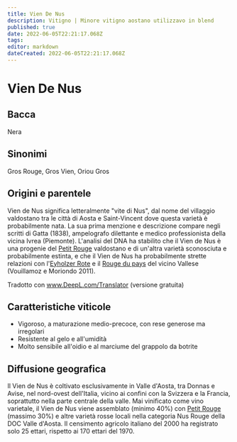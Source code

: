 ```yaml
---
title: Vien De Nus
description: Vitigno | Minore vitigno aostano utilizzavo in blend
published: true
date: 2022-06-05T22:21:17.068Z
tags: 
editor: markdown
dateCreated: 2022-06-05T22:21:17.068Z
---
```


# Vien De Nus

## Bacca
Nera

## Sinonimi
Gros Rouge, Gros Vien, Oriou Gros


## Origini e parentele
Vien de Nus significa letteralmente "vite di Nus", dal nome del villaggio valdostano tra le città di Aosta e Saint-Vincent dove questa varietà è probabilmente nata. La sua prima menzione e descrizione compare negli scritti di Gatta (1838), ampelografo dilettante e medico professionista della vicina Ivrea (Piemonte). L'analisi del DNA ha stabilito che il Vien de Nus è una progenie del [Petit Rouge](/vitigni/Italia/petit-rouge) valdostano e di un'altra varietà sconosciuta e probabilmente estinta, e che il Vien de Nus ha probabilmente strette relazioni con l'[Eyholzer Rote](/vitigni/Svizzera/eyholzer-rote) e il [Rouge du pays](/vitigni/Italia/rouge-du-pays) del vicino Vallese (Vouillamoz e Moriondo 2011).

Tradotto con www.DeepL.com/Translator (versione gratuita)

## Caratteristiche viticole

- Vigoroso, a maturazione medio-precoce, con rese generose ma irregolari
- Resistente al gelo e all'umidità
- Molto sensibile all'oidio e al marciume del grappolo da botrite

## Diffusione geografica

Il Vien de Nus è coltivato esclusivamente in Valle d'Aosta, tra Donnas e Avise, nel nord-ovest dell'Italia, vicino ai confini con la Svizzera e la Francia, soprattutto nella parte centrale della valle. Mai vinificato come vino varietale, il Vien de Nus viene assemblato (minimo 40%) con [Petit Rouge](/vitigni/Italia/petit-rouge)  (massimo 30%) e altre varietà rosse locali nella categoria Nus Rouge della DOC Valle d'Aosta. Il censimento agricolo italiano del 2000 ha registrato solo 25 ettari, rispetto ai 170 ettari del 1970.